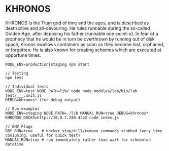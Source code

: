 KHRONOS
=======

KHRONOS is the Titan god of time and the ages, and is described as destructive and all-devouring. 
He rules runnable during the so-called Golden Age, after deposing his father (runnable one-point-o). 
In fear of a prophecy that he would be in turn be overthrown by running out of disk space, Kronos swallows containers as soon as they become lost, orphaned, or forgotten. 
He is also known for creating schemes which are executed at opportune times.

```
NODE_ENV=production|staging npm start

// Testing
npm test

// Individual tests
NODE_ENV=test NODE_PATH=lib/ node node_modules/lab/bin/lab test/___.unit.js
DEBUG=khronos* (for debug output)

// Run examples
NODE_ENV=staging NODE_PATH=./lib MANUAL_RUN=true DEBUG=khronos* KHRONOS_DOCKS=http://10.0.1.240:4242 node index.js

// ENV Flags
DRY_RUN=true    # docker stop/kill/remove commands stubbed (very time consuming, useful for quick test)
MANUAL_RUN=true # run immediately rather than wait for scheduled datetime
```
